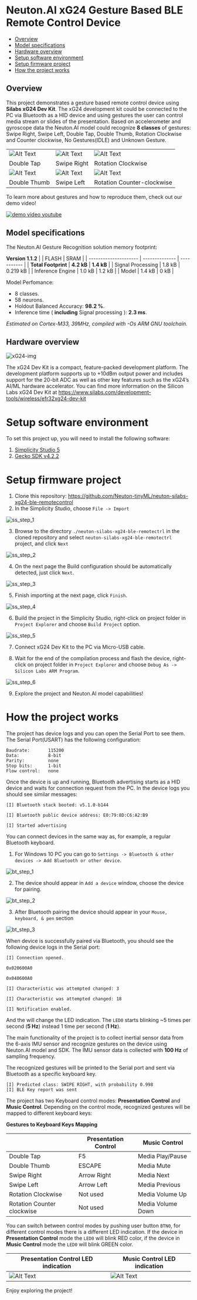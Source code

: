 # Neuton.AI xG24 Gesture Based BLE Remote Control Device

- [Overview](#overview)
- [Model specifications](#model-spec)
- [Hardware overview](#hw-overview)
- [Setup software environment](#setup-sw-env)
- [Setup firmware project](#setup-fw-proj)
- [How the project works](#how-works)


## Overview <div id='overview'/>

This project demonstrates a gesture based remote control device using __Silabs xG24 Dev Kit__. The xG24 development kit could be connected to the PC via Bluetooth as a HID device and using gestures the user can control media stream or slides of the presentation. Based on accelerometer and gyroscope data the Neuton.AI model could recognize __8 classes__ of gestures: Swipe Right, Swipe Left, Double Tap, Double Thumb, Rotation Clockwise and Counter clockwise, No Gestures(IDLE) and Unknown Gesture.


|                                       |                                        |                                               |
| ------------------------------------- | -------------------------------------- | --------------------------------------------- |
| ![Alt Text](resources/double_tap.gif) | ![Alt Text](resources/swipe_right.gif) | ![Alt Text](resources/rotation_clockwise.gif) |
| Double Tap                            | Swipe Right                            |    Rotation Clockwise                         |
|![Alt Text](resources/double_thumb.gif)| ![Alt Text](resources/swipe_left.gif)  | ![Alt Text](resources/rotation_counterclockwise.gif) |
| Double Thumb                          | Swipe Left                             |      Rotation Counter-clockwise               |

To learn more about gestures and how to reproduce them, check out our demo video!

[![demo video youtube](https://img.youtube.com/vi/8fx7K4ZHqIU/0.jpg)](https://youtu.be/l1DmYCVpGHk)

## Model specifications <div id='model-spec'/>

The Neuton.AI Gesture Recognition solution memory footprint:

__Version 1.1.2__
|                       |    FLASH       |   SRAM      |
| --------------------- | -------------- | ----------- |
| __Total Footprint__   | __4.2 kB__     | __1.4 kB__  |
| Signal Processing     | 1.8 kB         | 0.219 kB    |
| Inference Engine      | 1.0 kB         |   1.2 kB    |
| Model                 | 1.4 kB         | 0 kB        |

Model Perfomance:
+ 8 classes.
+ 58 neurons.
+ Holdout Balanced Accuracy: __98.2 %__.
+ Inference time ( __including__ Signal processing ): __2.3 ms__.

*Estimated on Cortex-M33, 39MHz, compiled with -Os ARM GNU toolchain.*

## Hardware overview <div id='hw-overview'/>

![xG24-img](resources/xg24-kit.webp)

The xG24 Dev Kit is a compact, feature-packed development platform. The development platform supports up to +10dBm output power and includes support for the 20-bit ADC as well as other key features such as the xG24’s AI/ML hardware accelerator. You can find more information on the Silicon Labs xG24 Dev Kit at https://www.silabs.com/development-tools/wireless/efr32xg24-dev-kit

# Setup software environment <div id='setup-sw-env'/>

To set this project up, you will need to install the following software:
1. [Simplicity Studio 5](https://www.silabs.com/developers/simplicity-studio)
2. [Gecko SDK v4.2.2](https://github.com/SiliconLabs/gecko_sdk)

# Setup firmware project <div id='setup-fw-proj'/>

1. Clone this repository: https://github.com/Neuton-tinyML/neuton-silabs-xg24-ble-remotecontrol
2. In the Simplicity Studio, choose `File -> Import`

![ss_step_1](resources/simplicity_studio_1.png)

3. Browse to the directory `./neuton-silabs-xg24-ble-remotectrl` in the cloned repository and select `neuton-silabs-xg24-ble-remotectrl` project, and click `Next`

![ss_step_2](resources/simplicity_studio_2.png)

4. On the next page the Build configuration should be automatically detected, just click `Next`.

![ss_step_3](resources/simplicity_studio_3.png)

5. Finish importing at the next page, click `Finish`.

![ss_step_4](resources/simplicity_studio_4.png)

6. Build the project in the Simplicity Studio, right-click on project folder in `Project Explorer` and choose `Build Project` option.

![ss_step_5](resources/simplicity_studio_5.png)

7. Connect xG24 Dev Kit to the PC via Micro-USB cable.

8. Wait for the end of the compilation process and flash the device, right-click on project folder in `Project Explorer` and choose `Debug As -> Silicon Labs ARM Program`.

![ss_step_6](resources/simplicity_studio_6.png)

9. Explore the project and Neuton.AI model capabilities!

# How the project works <div id='how-works'/>

The project has device logs and you can open the Serial Port to see them. The Serial Port(USART) has the following configuration:

```
Baudrate:       115200
Data:           8-bit
Parity:         none
Stop bits:      1-bit
Flow control:   none
```
Once the device is up and running, Bluetooth advertising starts as a HID device and waits for  connection request from the PC. In the device logs you should see similar messages:

```
[I] Bluetooth stack booted: v5.1.0-b144

[I] Bluetooth public device address: E0:79:8D:C6:A2:B9

[I] Started advertising
```

You can connect devices in the same way as, for example, a regular Bluetooth keyboard.

1. For Windows 10 PC you can go to `Settings -> Bluetooth & other devices -> Add Bluetooth or other device`.

![bt_step_1](resources/ble_connect_1.png)

2. The device should appear in `Add a device` window, choose the device for pairing.

![bt_step_2](resources/ble_connect_2.png)

3. After Bluetooth pairing the device should appear in your `Mouse, keyboard, & pen` section

![bt_step_3](resources/ble_connect_3.png)

When device is successfully paired via Bluetooth, you should see the following device logs in the Serial port:

```
[I] Connection opened.

0x020600A0

0x040600A0

[I] Characteristic was attempted changed: 3

[I] Characteristic was attempted changed: 18

[I] Notification enabled.
```

And the will change the LED indication. The `LED0` starts blinking ~5 times per second (__5 Hz__) instead 1 time per second (__1 Hz__). 

The main functionality of the project is to collect inertial sensor data from the 6-axis IMU sensor and recognize gestures on the device using Neuton.AI model and SDK. The IMU sensor data is collected with __100 Hz__ of sampling frequency. 

The recognized gestures will be printed to the Serial port and sent via Bluetooth as a specific keyboard key.

```
[I] Predicted class: SWIPE RIGHT, with probability 0.998
[I] BLE Key report was sent
```

The project has two Keyboard control modes: __Presentation Control__ and __Music Control__. 
Depending on the control mode, recognized gestures will be mapped to different keyboard keys:

__Gestures to Keyboard Keys Mapping__

|        |   Presentation Control            | Music Control     |
| ----------------------------- | ---------- | ----------------- |
| Double Tap                    | F5         | Media Play/Pause  |
| Double Thumb                  | ESCAPE     | Media Mute        | 
| Swipe Right                   | Arrow Right| Media Next        | 
| Swipe Left                    | Arrow Left | Media Previous    | 
| Rotation Clockwise            | Not used   | Media Volume Up   | 
| Rotation Counter clockwise    | Not used   | Media Volume Down |  


You can switch between control modes by pushing user button `BTN0`, for different control modes there is a different LED indication. If the device in __Presentation Control__ mode the `LED0` will blink RED color, if the device in __Music Control__ mode the `LED0` will blink GREEN color.

|    Presentation Control LED indication     |   Music Control LED indication      |
| -------------- | ----------- |
| ![Alt Text](resources/pres_control_led_indication.gif)      |![Alt Text](resources/music_control_led_indication.gif)  |

Enjoy exploring the project!